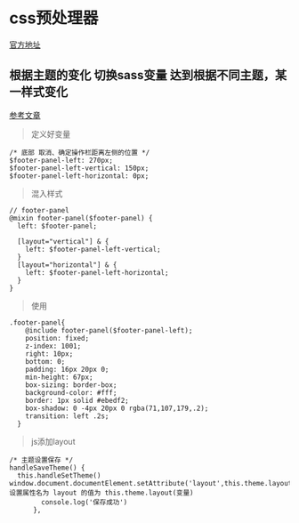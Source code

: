 # css预处理器

[官方地址](https://www.sass.hk/)

## 根据主题的变化 切换sass变量 达到根据不同主题，某一样式变化

[参考文章](http://www.teamsfy.com/html/r_0026737b6fe846fd944a492a010f2ba8.html)

> 定义好变量

```
/* 底部 取消、确定操作栏距离左侧的位置 */
$footer-panel-left: 270px; 
$footer-panel-left-vertical: 150px;
$footer-panel-left-horizontal: 0px;
```

> 混入样式

```
// footer-panel
@mixin footer-panel($footer-panel) {
  left: $footer-panel;

  [layout="vertical"] & {
    left: $footer-panel-left-vertical;
  }
  [layout="horizontal"] & {
    left: $footer-panel-left-horizontal;
  }
}
```

> 使用

```
.footer-panel{
    @include footer-panel($footer-panel-left);
    position: fixed;
    z-index: 1001;
    right: 10px;
    bottom: 0;
    padding: 16px 20px 0;
    min-height: 67px;
    box-sizing: border-box;
    background-color: #fff;
    border: 1px solid #ebedf2;
    box-shadow: 0 -4px 20px 0 rgba(71,107,179,.2);
    transition: left .2s;
  }
```

> js添加layout

```
/* 主题设置保存 */
handleSaveTheme() {
  this.handleSetTheme()                window.document.documentElement.setAttribute('layout',this.theme.layout)//设置属性名为 layout 的值为 this.theme.layout(变量)
        console.log('保存成功')
      },
```

